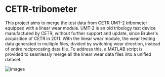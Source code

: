 # CETR-tribometer

This project aims to merge the test data from CETR UMT-2 tribometer equipped with a linear wear module. UMT-2 is an old tribology test device manufactured by CETR, without further support and update, since Bruker's acquisition of CETR in 2011.  With the linear wear module, the wear testing data generated in multiple files, divided by switching wear direction, instead of entire reciprocating data file. To address this, a MATLAB script is provided to seamlessly merge all the linear wear data files into a unified dataset.

![images](https://github.com/okilitive/CETR-tribometer/blob/main/figure/CETR%2tribometer.jpg)
